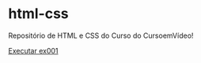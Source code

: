 # html-css
 Repositório de HTML e CSS do Curso do CursoemVídeo!

 <a href="https://vitoremanoelnogueira.github.io/html-css/exercicios/ex001/index.html" target="_blank">Executar ex001</a>
